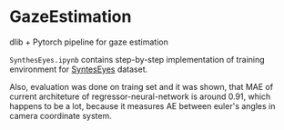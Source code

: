 # GazeEstimation
dlib + Pytorch pipeline for gaze estimation

`SynthesEyes.ipynb` contains step-by-step implementation of 
training environment for [SyntesEyes](https://www.cl.cam.ac.uk/research/rainbow/projects/syntheseyes/) dataset.

Also, evaluation was done on traing set and it was shown, that 
MAE of current architeture of regressor-neural-network is around 0.91, which happens to be a lot, because
it measures AE between euler's angles in camera coordinate system.
